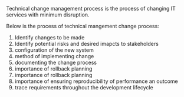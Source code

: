 Technical change management process is the process of changing IT services with minimum disruption.

Below is the process of technical mangement change process:
1. Identify changes to be made
2. Identify potential risks and desired imapcts to stakeholders
3. configuration of the new system
4. method of implementing change
5. documenting the change process
6. importance of rollback planning
7. importance of rollback planning
8. importance of ensuring reproducibility of performance an outcome
9. trace requirements throughout the development lifecycle
